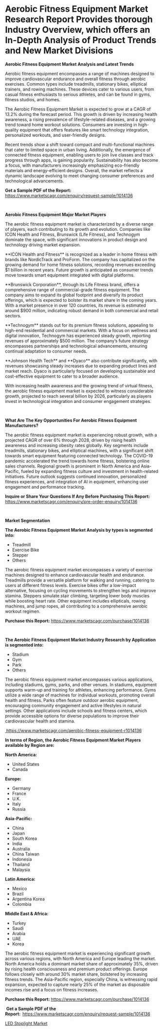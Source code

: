 <p><h1>Aerobic Fitness Equipment Market Research Report Provides thorough Industry Overview, which offers an In-Depth Analysis of Product Trends and New Market Divisions</h1></p><p><strong>Aerobic Fitness Equipment Market Analysis and Latest Trends</strong></p>
<p><p>Aerobic fitness equipment encompasses a range of machines designed to improve cardiovascular endurance and overall fitness through aerobic exercises. Common types include treadmills, stationary bikes, elliptical trainers, and rowing machines. These devices cater to various users, from casual fitness enthusiasts to serious athletes, and can be found in gyms, fitness studios, and homes.</p><p>The Aerobic Fitness Equipment Market is expected to grow at a CAGR of 13.2% during the forecast period. This growth is driven by increasing health awareness, a rising prevalence of lifestyle-related diseases, and a growing trend toward home workout solutions. Consumers are investing in high-quality equipment that offers features like smart technology integration, personalized workouts, and user-friendly designs.</p><p>Recent trends show a shift toward compact and multi-functional machines that cater to limited space in urban living. Additionally, the emergence of connected fitness equipment, enabling users to join live classes and track progress through apps, is gaining popularity. Sustainability has also become a focus, with manufacturers increasingly emphasizing eco-friendly materials and energy-efficient designs. Overall, the market reflects a dynamic landscape evolving to meet changing consumer preferences and technological advancements.</p></p>
<p><strong>Get a Sample PDF of the Report:&nbsp;</strong> <a href="https://www.marketscagr.com/enquiry/request-sample/1014136?utm_campaign=3096&utm_medium=2&utm_source=Github&utm_content=ia&utm_term=06032025&utm_id=aerobic-fitness-equipment">https://www.marketscagr.com/enquiry/request-sample/1014136</a></p>
<p>&nbsp;</p>
<p><strong>Aerobic Fitness Equipment Major Market Players</strong></p>
<p><p>The aerobic fitness equipment market is characterized by a diverse range of players, each contributing to its growth and evolution. Companies like ICON Health and Fitness, Brunswick (Life Fitness), and Technogym dominate the space, with significant innovations in product design and technology driving market expansion.</p><p>**ICON Health and Fitness** is recognized as a leader in home fitness with brands like NordicTrack and ProForm. The company has capitalized on the growing demand for home fitness solutions, recording revenues exceeding $1 billion in recent years. Future growth is anticipated as consumer trends move towards smart equipment integrated with digital platforms.</p><p>**Brunswick Corporation**, through its Life Fitness brand, offers a comprehensive range of commercial-grade fitness equipment. The company aims to expand its global footprint and diversify its product offerings, which is expected to bolster its market share in the coming years. With a market presence in over 120 countries, its revenue is estimated around $900 million, indicating robust demand in both commercial and retail sectors.</p><p>**Technogym** stands out for its premium fitness solutions, appealing to high-end residential and commercial markets. With a focus on wellness and digital innovation, Technogym has experienced steady growth, reporting revenues of approximately $500 million. The company’s future strategy encompasses partnerships and technological advancements, ensuring continual adaptation to consumer needs.</p><p>**Johnson Health Tech** and **Dyaco** also contribute significantly, with revenues showcasing steady increases due to expanding product lines and market reach. Dyaco is particularly focused on developing sustainable and cost-effective equipment to cater to a broader audience.</p><p>With increasing health awareness and the growing trend of virtual fitness, the aerobic fitness equipment market is expected to witness considerable growth, projected to reach several billion by 2026, particularly as players invest in technological integration and consumer engagement strategies.</p></p>
<p>&nbsp;</p>
<p><strong>What Are The Key Opportunities For Aerobic Fitness Equipment Manufacturers?</strong></p>
<p><p>The aerobic fitness equipment market is experiencing robust growth, with a projected CAGR of over 6% through 2028, driven by rising health awareness and increasing obesity rates globally. Key segments include treadmills, stationary bikes, and elliptical machines, with a significant shift towards smart equipment featuring connected technology. The COVID-19 pandemic accelerated the trend towards home fitness, bolstering online sales channels. Regional growth is prominent in North America and Asia-Pacific, fueled by expanding fitness culture and investment in health-related initiatives. Future outlook suggests continued innovation, personalized fitness experiences, and integration of AI in equipment, enhancing user engagement and performance tracking.</p></p>
<p><strong>Inquire or Share Your Questions If Any Before Purchasing This Report:</strong> <a href="https://www.marketscagr.com/enquiry/pre-order-enquiry/1014136?utm_campaign=3096&utm_medium=2&utm_source=Github&utm_content=ia&utm_term=06032025&utm_id=aerobic-fitness-equipment">https://www.marketscagr.com/enquiry/pre-order-enquiry/1014136</a></p>
<p>&nbsp;</p>
<p><strong>Market Segmentation</strong></p>
<p><strong>The Aerobic Fitness Equipment Market Analysis by types is segmented into:</strong></p>
<p><ul><li>Treadmill</li><li>Exercise Bike</li><li>Stepper</li><li>Others</li></ul></p>
<p><p>The aerobic fitness equipment market encompasses a variety of exercise machines designed to enhance cardiovascular health and endurance. Treadmills provide a versatile platform for walking and running, catering to users at different fitness levels. Exercise bikes offer a low-impact alternative, focusing on cycling movements to strengthen legs and improve stamina. Steppers simulate stair climbing, targeting lower body muscles while boosting heart rate. Other equipment includes ellipticals, rowing machines, and jump ropes, all contributing to a comprehensive aerobic workout regimen.</p></p>
<p><strong>Purchase this Report:&nbsp;</strong><a href="https://www.marketscagr.com/purchase/1014136?utm_campaign=3096&utm_medium=2&utm_source=Github&utm_content=ia&utm_term=06032025&utm_id=aerobic-fitness-equipment">https://www.marketscagr.com/purchase/1014136</a></p>
<p>&nbsp;</p>
<p><strong>The Aerobic Fitness Equipment Market Industry Research by Application is segmented into:</strong></p>
<p><ul><li>Stadium</li><li>Gym</li><li>Park</li><li>Others</li></ul></p>
<p><p>The aerobic fitness equipment market encompasses various applications, including stadiums, gyms, parks, and other venues. In stadiums, equipment supports warm-up and training for athletes, enhancing performance. Gyms utilize a wide range of machines for individual workouts, promoting overall health and fitness. Parks often feature outdoor aerobic equipment, encouraging community engagement and active lifestyles in natural settings. Other applications include schools and fitness centers, which provide accessible options for diverse populations to improve their cardiovascular health and stamina.</p></p>
<p><a href="https://www.marketscagr.com/aerobic-fitness-equipment-r1014136?utm_campaign=3096&utm_medium=2&utm_source=Github&utm_content=ia&utm_term=06032025&utm_id=aerobic-fitness-equipment">&nbsp;https://www.marketscagr.com/aerobic-fitness-equipment-r1014136</a></p>
<p><strong>In terms of Region, the Aerobic Fitness Equipment Market Players available by Region are:</strong></p>
<p>
    <p> <strong> North America: </strong>
        <ul>
            <li>United States</li>
            <li>Canada</li>
        </ul>
        </p> 
    <p> <strong> Europe: </strong>
        <ul>
            <li>Germany</li>
            <li>France</li>
            <li>U.K.</li>
            <li>Italy</li>
            <li>Russia</li>
        </ul>
        </p> 
    <p> <strong> Asia-Pacific: </strong>
        <ul>
            <li>China</li>
            <li>Japan</li>
            <li>South Korea</li>
            <li>India</li>
            <li>Australia</li>
            <li>China Taiwan</li>
            <li>Indonesia</li>
            <li>Thailand</li>
            <li>Malaysia</li>
        </ul>
        </p> 
    <p> <strong> Latin America: </strong>
        <ul>
            <li>Mexico</li>
            <li>Brazil</li>
            <li>Argentina Korea</li>
            <li>Colombia</li>
        </ul>
        </p> 
    <p> <strong> Middle East & Africa: </strong>
        <ul>
            <li>Turkey</li>
            <li>Saudi</li>
            <li>Arabia</li>
            <li>UAE</li>
            <li>Korea</li>
        </ul>
    </p>
    </p>
<p><p>The aerobic fitness equipment market is experiencing significant growth across various regions, with North America and Europe leading the market. North America holds a dominant market share of approximately 35%, driven by rising health consciousness and premium product offerings. Europe follows closely with around 30% market share, bolstered by increasing fitness trends. The Asia-Pacific region, especially China, is witnessing rapid expansion, expected to capture nearly 25% of the market as disposable incomes rise and a focus on fitness increases.</p></p>
<p><strong>Purchase this Report: </strong><a href="https://www.marketscagr.com/purchase/1014136?utm_campaign=3096&utm_medium=2&utm_source=Github&utm_content=ia&utm_term=06032025&utm_id=aerobic-fitness-equipment">https://www.marketscagr.com/purchase/1014136</a></p>
<p>&nbsp;<strong>Get a Sample PDF of the Report:&nbsp;&nbsp;</strong><a href="https://www.marketscagr.com/enquiry/request-sample/1014136?utm_campaign=3096&utm_medium=2&utm_source=Github&utm_content=ia&utm_term=06032025&utm_id=aerobic-fitness-equipment">https://www.marketscagr.com/enquiry/request-sample/1014136</a></p>
<p><strong></strong></p>
<p><p><a href="https://github.com/nibbsmantji/Market-Research-Report-List-1/blob/main/led-stoplight-market.md?utm_campaign=3096&utm_medium=2&utm_source=Github&utm_content=ia&utm_term=06032025&utm_id=aerobic-fitness-equipment">LED Stoplight Market</a></p></p>